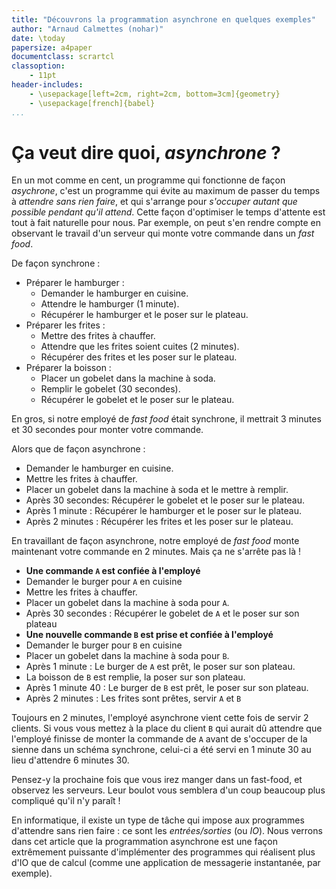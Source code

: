 ```yaml
---
title: "Découvrons la programmation asynchrone en quelques exemples"
author: "Arnaud Calmettes (nohar)"
date: \today
papersize: a4paper
documentclass: scrartcl
classoption:
    - 11pt
header-includes:
    - \usepackage[left=2cm, right=2cm, bottom=3cm]{geometry}
    - \usepackage[french]{babel}
...
```


# Ça veut dire quoi, *asynchrone* ?

En un mot comme en cent, un programme qui fonctionne de façon *asychrone*,
c'est un programme qui évite au maximum de passer du temps à *attendre sans
rien faire*, et qui s'arrange pour *s'occuper autant que possible pendant qu'il
attend*. Cette façon d'optimiser le temps d'attente est tout à fait naturelle
pour nous. Par exemple, on peut s'en rendre compte en observant le travail d'un
serveur qui monte votre commande dans un *fast food*.

De façon synchrone :

* Préparer le hamburger :
    * Demander le hamburger en cuisine.
    * Attendre le hamburger (1 minute).
    * Récupérer le hamburger et le poser sur le plateau.
* Préparer les frites :
    * Mettre des frites à chauffer.
    * Attendre que les frites soient cuites (2 minutes).
    * Récupérer des frites et les poser sur le plateau.
* Préparer la boisson :
    * Placer un gobelet dans la machine à soda.
    * Remplir le gobelet (30 secondes).
    * Récupérer le gobelet et le poser sur le plateau.

En gros, si notre employé de *fast food* était synchrone, il mettrait 3 minutes
et 30 secondes pour monter votre commande.

Alors que de façon asynchrone :

* Demander le hamburger en cuisine.
* Mettre les frites à chauffer.
* Placer un gobelet dans la machine à soda et le mettre à remplir.
* Après 30 secondes: Récupérer le gobelet et le poser sur le plateau.
* Après 1 minute : Récupérer le hamburger et le poser sur le plateau.
* Après 2 minutes : Récupérer les frites et les poser sur le plateau.

En travaillant de façon asynchrone, notre employé de *fast food* monte
maintenant votre commande en 2 minutes. Mais ça ne s'arrête pas là !

* **Une commande `A` est confiée à l'employé**
* Demander le burger pour `A` en cuisine
* Mettre les frites à chauffer.
* Placer un gobelet dans la machine à soda pour `A`.
* Après 30 secondes : Récupérer le gobelet de `A` et le poser sur son plateau
* **Une nouvelle commande `B` est prise et confiée à l'employé**
* Demander le burger pour `B` en cuisine
* Placer un gobelet dans la machine à soda pour `B`.
* Après 1 minute : Le burger de `A` est prêt, le poser sur son plateau.
* La boisson de `B` est remplie, la poser sur son plateau.
* Après 1 minute 40 : Le burger de `B` est prêt, le poser sur son plateau.
* Après 2 minutes : Les frites sont prêtes, servir `A` et `B`

Toujours en 2 minutes, l'employé asynchrone vient cette fois de servir 2
clients. Si vous vous mettez à la place du client `B` qui aurait dû attendre
que l'employé finisse de monter la commande de `A` avant de s'occuper de la
sienne dans un schéma synchrone, celui-ci a été servi en 1 minute 30 au lieu
d'attendre 6 minutes 30.

Pensez-y la prochaine fois que vous irez manger dans un fast-food, et observez
les serveurs. Leur boulot vous semblera d'un coup beaucoup plus compliqué qu'il
n'y paraît !

En informatique, il existe un type de tâche qui impose aux programmes
d'attendre sans rien faire : ce sont les *entrées/sorties* (ou *IO*). Nous
verrons dans cet article que la programmation asynchrone est une façon
extrêmement puissante d'implémenter des programmes qui réalisent plus d'IO que
de calcul (comme une application de messagerie instantanée, par exemple).

